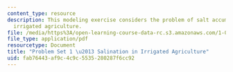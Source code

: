 ```yaml
---
content_type: resource
description: This modeling exercise considers the problem of salt accumulation in
  irrigated agriculture.
file: /media/https%3A/open-learning-course-data-rc.s3.amazonaws.com/1-020-ecology-ii-engineering-for-sustainability-spring-2008/fab76443af9c4c9c5535280287f6cc92_assn1.pdf
file_type: application/pdf
resourcetype: Document
title: "Problem Set 1 \u2013 Salination in Irrigated Agriculture"
uid: fab76443-af9c-4c9c-5535-280287f6cc92
---
```

